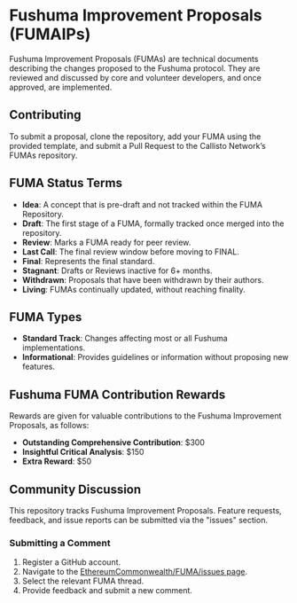 # Fushuma Improvement Proposals (FUMAIPs)

Fushuma Improvement Proposals (FUMAs) are technical documents describing the changes proposed to the Fushuma protocol. They are reviewed and discussed by core and volunteer developers, and once approved, are implemented.

## Contributing

To submit a proposal, clone the repository, add your FUMA using the provided template, and submit a Pull Request to the Callisto Network’s FUMAs repository.

## FUMA Status Terms

- **Idea**: A concept that is pre-draft and not tracked within the FUMA Repository.
- **Draft**: The first stage of a FUMA, formally tracked once merged into the repository.
- **Review**: Marks a FUMA ready for peer review.
- **Last Call**: The final review window before moving to FINAL.
- **Final**: Represents the final standard.
- **Stagnant**: Drafts or Reviews inactive for 6+ months.
- **Withdrawn**: Proposals that have been withdrawn by their authors.
- **Living**: FUMAs continually updated, without reaching finality.

## FUMA Types

- **Standard Track**: Changes affecting most or all Fushuma implementations.
- **Informational**: Provides guidelines or information without proposing new features.

## Fushuma FUMA Contribution Rewards

Rewards are given for valuable contributions to the Fushuma Improvement Proposals, as follows:

- **Outstanding Comprehensive Contribution**: $300
- **Insightful Critical Analysis**: $150
- **Extra Reward**: $50

## Community Discussion

This repository tracks Fushuma Improvement Proposals. Feature requests, feedback, and issue reports can be submitted via the "issues" section.

### Submitting a Comment

1. Register a GitHub account.
2. Navigate to the [EthereumCommonwealth/FUMA/issues page](https://github.com/EthereumCommonwealth/FUMA/issues).
3. Select the relevant FUMA thread.
4. Provide feedback and submit a new comment.
